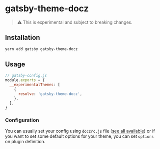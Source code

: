 # gatsby-theme-docz

> :warning: This is experimental and subject to breaking changes.

## Installation

```sh
yarn add gatsby gatsby-theme-docz
```

## Usage

```js
// gatsby-config.js
module.exports = {
  __experimentalThemes: [
    {
      resolve: 'gatsby-theme-docz',
    },
  ],
}
```

### Configuration

You can usually set your config using `doczrc.js` file ([see all available](https://github.com/pedronauck/docz/blob/master/core/docz-core/src/config/argv.ts#L54-L103)) or if you want to
set some default options for your theme, you can set `options` on plugin definition.
